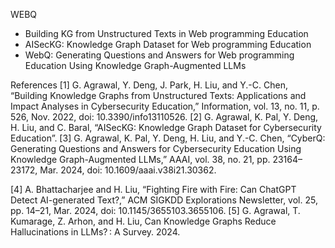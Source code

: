 WEBQ
- Building KG from Unstructured Texts in Web programming Education
- AISecKG: Knowledge Graph Dataset for Web programming Education
- WebQ: Generating Questions and Answers for Web programming Education Using Knowledge Graph-Augmented LLMs




References
[1] G. Agrawal, Y. Deng, J. Park, H. Liu, and Y.-C. Chen, “Building Knowledge Graphs from Unstructured Texts: Applications and Impact Analyses in Cybersecurity Education,” Information, vol. 13, no. 11, p. 526, Nov. 2022, doi: 10.3390/info13110526.
[2] G. Agrawal, K. Pal, Y. Deng, H. Liu, and C. Baral, “AISecKG: Knowledge Graph Dataset for Cybersecurity Education”.
[3] G. Agrawal, K. Pal, Y. Deng, H. Liu, and Y.-C. Chen, “CyberQ: Generating Questions and Answers for Cybersecurity Education Using Knowledge Graph-Augmented LLMs,” AAAI, vol. 38, no. 21, pp. 23164–23172, Mar. 2024, doi: 10.1609/aaai.v38i21.30362.

[4] A. Bhattacharjee and H. Liu, “Fighting Fire with Fire: Can ChatGPT Detect AI-generated Text?,” ACM SIGKDD Explorations Newsletter, vol. 25, pp. 14–21, Mar. 2024, doi: 10.1145/3655103.3655106.
[5] G. Agrawal, T. Kumarage, Z. Arhon, and H. Liu, Can Knowledge Graphs Reduce Hallucinations in LLMs? : A Survey. 2024.
